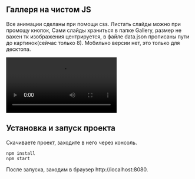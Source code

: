 ## Галлеря на чистом JS
Все анимации сделаны при помощи css. Листать слайды можно при промощу кнопок, Сами слайды храниться в папке Gallery,
размер не важен тк изображения центрируется, в файле data.json прописаны пути до картинок(сейчас только 8). Мобильно версии нет, это только для десктопа.

![](https://github.com/Loli-Ravioli/GIF/blob/master/ToGif.mp4)
## Установка и запуск проекта


Скачиваете проект, заходите в него через консоль.



```
npm install
npm start
```

После запуска, заходим в браузер http://localhost:8080.


